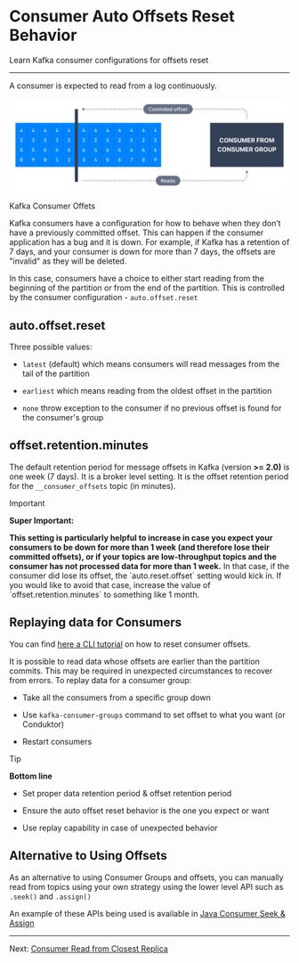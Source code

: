 Consumer Auto Offsets Reset Behavior
====================================

Learn Kafka consumer configurations for offsets reset

* * *

A consumer is expected to read from a log continuously.

![Diagram showing how Kafka Consumers read from a log continuously.](../../../static/images/Adv_Consumer_Offsets_Reset_1_2x.webp "Kafka Consumer Offsets Diagram")

Kafka Consumer Offets

Kafka consumers have a configuration for how to behave when they don’t have a previously committed offset. This can happen if the consumer application has a bug and it is down. For example, if Kafka has a retention of 7 days, and your consumer is down for more than 7 days, the offsets are "invalid" as they will be deleted.

In this case, consumers have a choice to either start reading from the beginning of the partition or from the end of the partition. This is controlled by the consumer configuration - `auto.offset.reset`

auto.offset.reset
-----------------

[](#auto.offset.reset-0)

Three possible values:

*   `latest` (default) which means consumers will read messages from the tail of the partition
    
*   `earliest` which means reading from the oldest offset in the partition
    
*   `none` throw exception to the consumer if no previous offset is found for the consumer's group
    

offset.retention.minutes
------------------------

[](#offset.retention.minutes-1)

The default retention period for message offsets in Kafka (version **>= 2.0)** is one week (7 days). It is a broker level setting. It is the offset retention period for the `__consumer_offsets` topic (in minutes).

> [!IMPORTANT]
> **Super Important:**
>
> **This setting is particularly helpful to increase in case you expect your consumers to be down for more than 1 week (and therefore lose their committed offsets), or if your topics are low-throughput topics and the consumer has not processed data for more than 1 week.** In that case, if the consumer did lose its offset, the \`auto.reset.offset\` setting would kick in. If you would like to avoid that case, increase the value of \`offset.retention.minutes\` to something like 1 month.

Replaying data for Consumers
----------------------------

[](#Replaying-data-for-Consumers-2)

You can find [here a CLI tutorial](https://github.com/AbdoMusk/Apache-Kafka/blob/main/3-%20Kafka%20CLI%20Tutorials/5-%20Kafka%20Consumer%20Group%20Management%20CLI%20Tutorial.md) on how to reset consumer offsets.

It is possible to read data whose offsets are earlier than the partition commits. This may be required in unexpected circumstances to recover from errors. To replay data for a consumer group:

*   Take all the consumers from a specific group down
    
*   Use `kafka-consumer-groups` command to set offset to what you want (or Conduktor)
    
*   Restart consumers
    

> [!TIP]
> **Bottom line**
>
> *   Set proper data retention period & offset retention period
>
> *   Ensure the auto offset reset behavior is the one you expect or want
>
> *   Use replay capability in case of unexpected behavior


Alternative to Using Offsets
----------------------------

[](#Alternative-to-Using-Offsets-3)

As an alternative to using Consumer Groups and offsets, you can manually read from topics using your own strategy using the lower level API such as `.seek()` and `.assign()`

An example of these APIs being used is available in [Java Consumer Seek & Assign](https://github.com/AbdoMusk/Apache-Kafka/blob/main/4-%20Kafka%20Programming%20Tutorials/Java%20Kafka%20Programming/5-%20Advanced%20Kafka%20Consumer%20Tutorials%20with%20Java/2-%20Java%20Consumer%20Seek%20and%20Assign.md)

---
Next: [Consumer Read from Closest Replica](https://github.com/AbdoMusk/Apache-Kafka/blob/main/5-%20Kafka%20Advanced%20Concepts/2-%20Kafka%20Producers%20Advanced/8-%20Kafka%20Consumers%20Advanced/4-%20Consumer%20Read%20from%20Closest%20Replica.md)